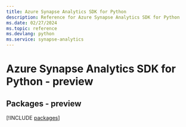 ```yaml
---
title: Azure Synapse Analytics SDK for Python
description: Reference for Azure Synapse Analytics SDK for Python
ms.date: 02/27/2024
ms.topic: reference
ms.devlang: python
ms.service: synapse-analytics
---
```

# Azure Synapse Analytics SDK for Python - preview
## Packages - preview
[!INCLUDE [packages](synapse-analytics-index.md)]